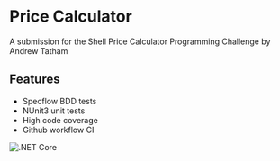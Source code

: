# Price Calculator

A submission for the Shell Price Calculator Programming Challenge by Andrew Tatham

## Features
 - Specflow BDD tests
 - NUnit3 unit tests
 - High code coverage
 - Github workflow CI 

![.NET Core](https://github.com/andrewtatham/ShellPriceCalculator/workflows/.NET%20Core/badge.svg)